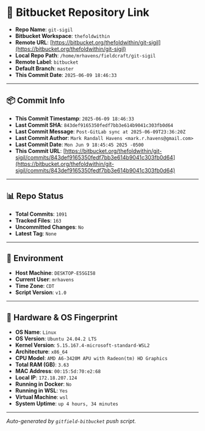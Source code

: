 # 🔗 Bitbucket Repository Link

- **Repo Name**: `git-sigil`
- **Bitbucket Workspace**: `thefoldwithin`
- **Remote URL**: [https://bitbucket.org/thefoldwithin/git-sigil](https://bitbucket.org/thefoldwithin/git-sigil)
- **Local Repo Path**: `/home/mrhavens/fieldcraft/git-sigil`
- **Remote Label**: `bitbucket`
- **Default Branch**: `master`
- **This Commit Date**: `2025-06-09 18:46:33`

---

## 📦 Commit Info

- **This Commit Timestamp**: `2025-06-09 18:46:33`
- **Last Commit SHA**: `843def9165350fedf7bb3e614b9041c303fb0d64`
- **Last Commit Message**: `Post-GitLab sync at 2025-06-09T23:36:20Z`
- **Last Commit Author**: `Mark Randall Havens <mark.r.havens@gmail.com>`
- **Last Commit Date**: `Mon Jun 9 18:45:45 2025 -0500`
- **This Commit URL**: [https://bitbucket.org/thefoldwithin/git-sigil/commits/843def9165350fedf7bb3e614b9041c303fb0d64](https://bitbucket.org/thefoldwithin/git-sigil/commits/843def9165350fedf7bb3e614b9041c303fb0d64)

---

## 📊 Repo Status

- **Total Commits**: `1091`
- **Tracked Files**: `163`
- **Uncommitted Changes**: `No`
- **Latest Tag**: `None`

---

## 🧭 Environment

- **Host Machine**: `DESKTOP-E5SGI58`
- **Current User**: `mrhavens`
- **Time Zone**: `CDT`
- **Script Version**: `v1.0`

---

## 🧬 Hardware & OS Fingerprint

- **OS Name**: `Linux`
- **OS Version**: `Ubuntu 24.04.2 LTS`
- **Kernel Version**: `5.15.167.4-microsoft-standard-WSL2`
- **Architecture**: `x86_64`
- **CPU Model**: `AMD A6-3420M APU with Radeon(tm) HD Graphics`
- **Total RAM (GB)**: `3.63`
- **MAC Address**: `00:15:5d:70:e2:68`
- **Local IP**: `172.18.207.124`
- **Running in Docker**: `No`
- **Running in WSL**: `Yes`
- **Virtual Machine**: `wsl`
- **System Uptime**: `up 4 hours, 34 minutes`

---

_Auto-generated by `gitfield-bitbucket` push script._
